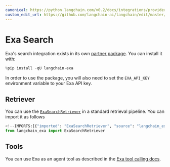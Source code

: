 ```yaml
---
canonical: https://python.langchain.com/v0.2/docs/integrations/providers/exa_search/
custom_edit_url: https://github.com/langchain-ai/langchain/edit/master/docs/docs/integrations/providers/exa_search.ipynb
---
```


# Exa Search

Exa's search integration exists in its own [partner package](https://pypi.org/project/langchain-exa/). You can install it with:


```python
%pip install -qU langchain-exa
```

In order to use the package, you will also need to set the `EXA_API_KEY` environment variable to your Exa API key.

## Retriever

You can use the [`ExaSearchRetriever`](/docs/integrations/tools/exa_search#using-exasearchretriever) in a standard retrieval pipeline. You can import it as follows


```python
<!--IMPORTS:[{"imported": "ExaSearchRetriever", "source": "langchain_exa", "docs": "https://api.python.langchain.com/en/latest/retrievers/langchain_exa.retrievers.ExaSearchRetriever.html", "title": "Exa Search"}]-->
from langchain_exa import ExaSearchRetriever
```

## Tools

You can use Exa as an agent tool as described in the [Exa tool calling docs](/docs/integrations/tools/exa_search#using-the-exa-sdk-as-langchain-agent-tools).